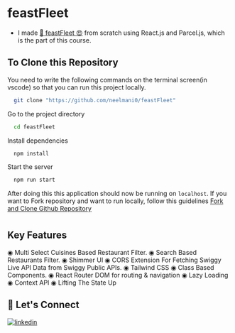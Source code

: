 # feastFleet


- I made [🚀 feastFleet 😍](https://feastFleet.netlify.app//) from scratch using React.js and Parcel.js, which is the part of this course.



## To Clone this Repository

You need to write the following commands on the terminal screen(in vscode) so that you can run this project locally.

```bash
  git clone "https://github.com/neelmani0/feastFleet"
```
 
Go to the project directory

```bash
  cd feastFleet
```

Install dependencies

```bash
  npm install
```

Start the server

```bash
  npm run start
```

 After doing this this application should now be running on `localhost`. If you want to Fork repository and want to run locally, follow this guidelines [Fork and Clone Github Repository](https://docs.github.com/en/get-started/quickstart/fork-a-repo)

# 

## Key Features
◉ Multi Select Cuisines Based Restaurant Filter.
◉ Search Based Restaurants Filter.
◉ Shimmer UI
◉ CORS Extension For Fetching Swiggy Live API Data from Swiggy Public APIs.
◉ Tailwind CSS 
◉ Class Based Components.
◉ React Router DOM for routing & navigation
◉ Lazy Loading
◉ Context API
◉ Lifting The State Up

## 🔗 Let's Connect

[![linkedin](https://img.shields.io/badge/LinkedIn-0077B5?style=for-the-badge&logo=linkedin&logoColor=white)](https://www.linkedin.com/in/neel-mani-2114591b2/)